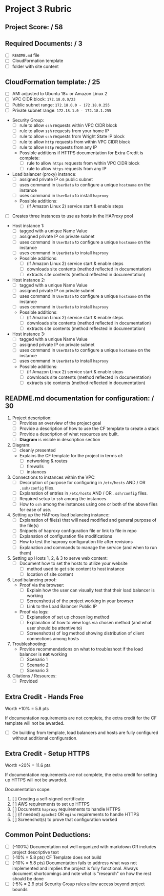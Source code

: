 # Project 3 Rubric

## Project Score: / 58

## Required Documents: / 3
- [ ] `README.md` file
- [ ] CloudFormation template
- [ ] folder with site content

## CloudFormation template: / 25

- [ ] AMI adjusted to Ubuntu 18+ or Amazon Linux 2
- [ ] VPC CIDR block: `172.18.0.0/23`
- [ ] Public subnet range: `172.18.0.0 - 172.18.0.255`
- [ ] Private subnet range: `172.18.1.0 - 172.18.1.255`
- Security Group:
   - [ ] rule to allow `ssh` requests within VPC CIDR block
   - [ ] rule to allow `ssh` requests from your home IP
   - [ ] rule to allow `ssh` requests from Wright State IP block
   - [ ] rule to allow `http` requests from within VPC CIDR block
   - [ ] rule to allow `http` requests from any IP
   - Possible additions if HTTPS documentation for Extra Credit is complete:
      - [ ] rule to allow `https` requests from within VPC CIDR block
      - [ ] rule to allow `https` requests from any IP
- Load balancer (proxy) instance:
   - [ ] assigned private IP on public subnet
   - [ ] uses command in `UserData` to configure a unique `hostname` on the instance
   - [ ] uses command in `UserData` to install `haproxy`
   - Possible additions:
      - [ ] (if Amazon Linux 2) service start & enable steps
- [ ] Creates three instances to use as hosts in the HAProxy pool
- Host instance 1:
   - [ ] tagged with a unique Name Value
   - [ ] assigned private IP on private subnet
   - [ ] uses command in `UserData` to configure a unique `hostname` on the instance
   - [ ] uses command in `UserData` to install `haproxy`
   - Possible additions:
      - [ ] (if Amazon Linux 2) service start & enable steps
      - [ ] downloads site contents (method reflected in documentation)
      - [ ] extracts site contents (method reflected in documentation)
- Host instance 2:
   - [ ] tagged with a unique Name Value
   - [ ] assigned private IP on private subnet
   - [ ] uses command in `UserData` to configure a unique `hostname` on the instance
   - [ ] uses command in `UserData` to install `haproxy`
   - Possible additions:
      - [ ] (if Amazon Linux 2) service start & enable steps
      - [ ] downloads site contents (method reflected in documentation)
      - [ ] extracts site contents (method reflected in documentation)
- Host instance 3:
   - [ ] tagged with a unique Name Value
   - [ ] assigned private IP on private subnet
   - [ ] uses command in `UserData` to configure a unique `hostname` on the instance
   - [ ] uses command in `UserData` to install `haproxy`
   - Possible additions:
      - [ ] (if Amazon Linux 2) service start & enable steps
      - [ ] downloads site contents (method reflected in documentation)
      - [ ] extracts site contents (method reflected in documentation)

## README.md documentation for configuration: / 30

1. Project description:
   - [ ] Provides an overview of the project goal
   - [ ] Provide a description of how to use the CF template to create a stack
   - [ ] Provide a description of what resources are built.
   - [ ] **Diagram** is visible in description section
2. Diagram:
   - [ ] cleanly presented
   - Explains the CF template for the project in terms of:
      - [ ] networking & routes
      - [ ] firewalls
      - [ ] instances
3. Connections to instances within the VPC:
   - [ ] Description of purpose for configuring in `/etc/hosts` AND / OR `.ssh/config` files.
   - [ ] Explanation of entries in `/etc/hosts` AND / OR `.ssh/config` files.
   - [ ] Required setup to `ssh` among the instances 
   - [ ] How to `ssh` among the instances using one or both of the above files for ease of use.
4. Setting up the HAProxy load balancing instance:
   - [ ] Explanation of file(s) that will need modified and general purpose of the file(s)
   - [ ] Snippets of haproxy configuration file or link to file in repo
   - [ ] Explanation of configuration file modifications
   - [ ] How to test the haproxy configuration file after revisions
   - [ ] Explanation and commands to manage the service (and when to run them)
5. Setting up Hosts 1, 2, & 3 to serve web content:
   - [ ] Document how to set the hosts to utilize your website 
      - [ ] method used to get site content to host instance
      - [ ] location of site content
6. Load balancing proof:
   - Proof via the browser:
      - [ ] Explain how the user can visually test that their load balancer is working 
      - [ ] Screenshot(s) of the project working in your browser
      - [ ] Link to the Load Balancer Public IP
   - Proof via logs:
      - [ ] Explanation of set up chosen log method
      - [ ] Explanation of how to view logs via chosen method (and what user should be attentive to)
      - [ ] Screenshot(s) of log method showing distribution of client connections among hosts
7. Troubleshooting:
   - Provide recommendations on what to troubleshoot if the load balancer is **not** working
      - [ ] Scenario 1
      - [ ] Scenario 2
      - [ ] Scenario 3 
8. Citations / Resources:
   - [ ] Provided

## Extra Credit - Hands Free
Worth +10% = 5.8 pts

If documentation requirements are not complete, the extra credit for the CF template will not be awarded.

- [ ] On building from template, load balancers and hosts are fully configured without additional configuration.

## Extra Credit - Setup HTTPS 
Worth +20% = 11.6 pts

If documentation requirements are not complete, the extra credit for setting up HTTPS will not be awarded.

Documentation scope: 
1. [ ] Creating a self-signed certificate
2. [ ] AWS requirements to set up HTTPS
3. [ ] Documents `haproxy` requirements to handle HTTPS
4. [ ] (if needed) `apache2` OR `nginx` requirements to handle HTTPS
5. [ ] Screenshot(s) to prove that configuration worked

## Common Point Deductions:

- [ ] (-100%) Documentation not well organized with markdown OR includes project descriptive text
- [ ] (-10% = 5.8 pts) CF Template does not build
- [ ] (-10% = 5.8 pts) Documentation fails to address what was not implemented and implies the project is fully functional.  Always document shortcomings and note what is "research" on how the rest should be done
- [ ] (-5% = 2.9 pts) Security Group rules allow access beyond project bounds
